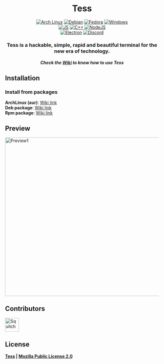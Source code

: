 <h1 align="center">Tess</h1>
<p align="center">
  <a href="https://aur.archlinux.org/packages/tess-git/"><img src="https://img.shields.io/badge/Arch_Linux-1793D1?style=for-the-badge&logo=arch-linux&logoColor=white" alt="Arch Linux"/></a>
  <a href="https://github.com/SquitchYT/Tess/releases/latest/"><img src="https://img.shields.io/badge/Debian-A81D33?style=for-the-badge&logo=debian&logoColor=white" alt="Debian"/></a>
  <a href="https://github.com/SquitchYT/Tess/releases/latest/"><img src="https://img.shields.io/badge/Fedora-294172?style=for-the-badge&logo=fedora&logoColor=white" alt="Fedora"/></a>
<a href="https://github.com/SquitchYT/Tess/releases/latest/"><img src="https://img.shields.io/badge/Windows-0078D6?style=for-the-badge&logo=windows&logoColor=black" alt="Windows"/></a>
  <br>
  <a href="https://developer.mozilla.org/fr/docs/Web/JavaScript"><img src="https://img.shields.io/badge/JavaScript-F7DF1E?style=for-the-badge&logo=javascript&logoColor=black" alt="JS"/></a>
  <a href="https://isocpp.org/"><img src="https://img.shields.io/badge/C%2B%2B-00599C?style=for-the-badge&logo=c%2B%2B&logoColor=white" alt="C++"/></a>
  <a href="https://nodejs.org/en/"><img src="https://img.shields.io/badge/Node.js-43853D?style=for-the-badge&logo=node-dot-js&logoColor=white" alt="NodeJS"/></a>
  <br>
  <a href="https://www.electronjs.org/"><img src="https://img.shields.io/badge/Electron-2B2E3A?style=for-the-badge&logo=electron&logoColor=9FEAF9" alt="Electron"/></a>
  <a href="https://discord.com/invite/e3Dz5gwMfu"><img src="https://img.shields.io/badge/Discord-7289DA?style=for-the-badge&logo=discord&logoColor=white" alt="Discord"/></a>
</p>
<h3 align="center">
    <strong>Tess is a hackable, simple, rapid and beautiful terminal for the new era of technology. </strong>
</h3>

<h5 align="center">
    <strong>Check the <a href="https://github.com/SquitchYT/Tess/wiki/">Wiki</a> to know how to use Tess</strong>
</h5>



## Installation
### Install from packages
**ArchLinux (aur)**: [Wiki link](https://github.com/SquitchYT/Tess/wiki/Installation#archlinux)
<br>
**Deb package**: [Wiki link](https://github.com/SquitchYT/Tess/wiki/Installation#debian-ubuntu)
<br>
**Rpm package**: [Wiki link](https://github.com/SquitchYT/Tess/wiki/Installation#redhat-fedora)
<!--
**Snap package**: [Wiki link](https://github.com/SquitchYT/Tess/wiki/Installation#snap)-->


## Preview
[<img width="520" src="https://raw.githubusercontent.com/SquitchYT/Tess/main/preview/preview.gif" alt="Preview1">]("https://raw.githubusercontent.com/SquitchYT/Tess/main/preview/preview.gif")

## Contributors
[<img width="45" src="https://avatars.githubusercontent.com/u/63391793?s=400&u=715a3054e5ce60b197271a3a2a188a48adbd405e&v=4" alt="Squitch">](https://github.com/SquitchYT)

## License
**[Tess](https://github.com/SquitchYT/tess) | [Mozilla Public License 2.0](https://github.com/SquitchYT/Tess/blob/main/LICENSE)**
